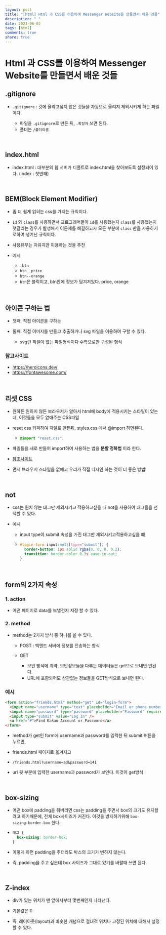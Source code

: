 ```yaml
---
layout: post
title: "[html] Html 과 CSS를 이용하여 Messenger Website를 만들면서 배운 것들"
description: " "
date: 2021-06-02
tags: [html]
comments: true
share: true
---
```



# Html 과 CSS를 이용하여 Messenger Website를 만들면서 배운 것들

## .gitignore

- `.gitignore` : 깃에 올리고싶지 않은 것들을 자동으로 올리지 제외시키게 하는 파일이다.

  - 파일을 `.gitignore`로 만든 뒤, `.확장자` 쓰면 된다.
  - 폴더는 `/폴더이름`

<br>

## index.html

- index.html : 대부분의 웹 서버가 디폴트로 index.html을 찾아보도록 설정되어 있다. (index : 첫번째)

<br>

## BEM(Block Element Modifier)

- 좀 더 쉽게 읽히는 css를 가지는 규칙이다.

- `id` 와 `class`를 사용하면서 프로그래머들이 `id`를 사용했는지 `class`를 사용했는지 햇갈리는 경우가 발생해서 이문제를 해결하고자 모든 부분에 `class` 만을 사용하기로하여 생겨난 규칙이다.

- 사용유무는 자유지만 이용하는 것을 추천

- 예시

  - `.btn`
  - `btn__price`
  - `btn--orange`
  - `btn`은 블럭이고, btn안에 정보가 담겨져있다. price, orange

<br>

## 아이콘 구하는 법

- 첫째. 직접 아이콘을 구하는

- 둘째. 직접 이미지를 만들고 추출하거나 svg 파일을 이용하여 구할 수 있다.

  - svg란 픽셀이 없는 파일형식이다 수학으로만 구성된 형식

### 참고사이트

- https://heroicons.dev/
- https://fontawesome.com/

<br>

## 리셋 CSS

- 원하든 원하지 않든 브라우저가 알아서 html에 body에 적용시키는 스타일이 있는데, 이것들을 모두 없애주는 CSS파일

- reset css 카피하여 파일로 만든뒤, styles.css 에서 @import 하면된다.

  - ```css
    @import "reset.css";
    ```

- 파일들을 새로 만들어 import하여 사용하는 법을 **분할 정복법** 이라 한다.

- [참조사이트](https://cssreset.com/scripts/eric-meyer-reset-css/)

- 먼저 브라우저 스타일을 없애고 우리가 직접 디자인 하는 것이 더 좋은 방법!

<br>

## not

- css는 원치 않는 태그만 제외시키고 적용하고싶을 때 not을 사용하여 태그들을 선택할 수 있다.

- 예시

  - input type이 submit 속성을 가진 태그만 제외시키고적용하고싶을 떄
  - ```css
    #login-form input:not([type="submit"]) {
      border-bottom: 1px solid rgba(0, 0, 0, 0.2);
      transition: border-color 0.3s ease-in-out;
    }
    ```

<br>

## form의 2가지 속성

### 1. action

- 어떤 페이지로 data를 보낼건지 지정 할 수 있다.

### 2. method

- method는 2가지 방식 중 하나를 쓸 수 있다.

  - POST : 백엔드 서버에 정보를 전송하는 방식

  - GET
    - 보안 방식에 취약, 보안정보들을 다루는 데이터들은 get으로 보내면 안된다.
    - URL에 포함되어도 상관없는 정보들을 GET방식으로 보내면 된다.

### 예시

```html
<form action="friends.html" method="get" id="login-form">
  <input name="username" type="text" placeholder="Email or phone number" />
  <input name="password" type="password" placeholder="Password" required />
  <input type="submit" value="Log In" />
  <a href="#">Find Kakao Account or Password</a>
</form>
```

- method가 get인 form에 username과 password를 입력한 뒤 submit 버튼을 누르면,

- friends.html 페이지로 옮겨지고

- `/friends.html?username=ad&password=141`

- url 뒷 부분에 입력한 username과 password가 보인다. 이것이 get방식

<br>

## box-sizing

- 어떤 box에 padding을 줘버리면 css는 padding을 주면서 box의 크기도 유지할려고 하기때문에, 전체 box사이즈가 커진다. 이것을 방지하기위해 `box-sizing:border-box` 한다.

- ```css
  태그 {
    box-sizing: border-box;
  }
  ```

- 이렇게 하면 padding을 주더라도 박스의 크기가 변하지 않는다.

- 즉, padding을 주고 싶은데 box 사이즈가 그대로 있기를 바랄때 쓰면 된다.

<br>

## Z-index

- div가 있는 위치가 맨 앞에서부터 몇번째인지 나타낸다.

- 기본값은 0

- 즉, 레이아웃(layout)과 비슷한 개념으로 절대적 위치나 고정된 위치에 대해서 설정할 수 있다.
